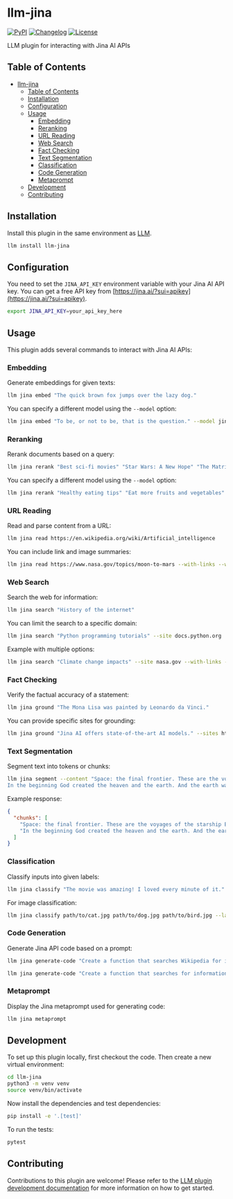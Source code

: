 # llm-jina

[![PyPI](https://img.shields.io/pypi/v/llm-jina.svg)](https://pypi.org/project/llm-jina/)
[![Changelog](https://img.shields.io/github/v/release/yourusername/llm-jina?include_prereleases&label=changelog)](https://github.com/yourusername/llm-jina/releases)
[![License](https://img.shields.io/badge/license-Apache%202.0-blue.svg)](https://github.com/yourusername/llm-jina/blob/main/LICENSE)

LLM plugin for interacting with Jina AI APIs

## Table of Contents
- [llm-jina](#llm-jina)
  - [Table of Contents](#table-of-contents)
  - [Installation](#installation)
  - [Configuration](#configuration)
  - [Usage](#usage)
    - [Embedding](#embedding)
    - [Reranking](#reranking)
    - [URL Reading](#url-reading)
    - [Web Search](#web-search)
    - [Fact Checking](#fact-checking)
    - [Text Segmentation](#text-segmentation)
    - [Classification](#classification)
    - [Code Generation](#code-generation)
    - [Metaprompt](#metaprompt)
  - [Development](#development)
  - [Contributing](#contributing)

## Installation

Install this plugin in the same environment as [LLM](https://llm.datasette.io/).

```bash
llm install llm-jina
```

## Configuration

You need to set the `JINA_API_KEY` environment variable with your Jina AI API key. You can get a free API key from [https://jina.ai/?sui=apikey](https://jina.ai/?sui=apikey).

```bash
export JINA_API_KEY=your_api_key_here
```

## Usage

This plugin adds several commands to interact with Jina AI APIs:

### Embedding

Generate embeddings for given texts:

```bash
llm jina embed "The quick brown fox jumps over the lazy dog."
```

You can specify a different model using the `--model` option:

```bash
llm jina embed "To be, or not to be, that is the question." --model jina-embeddings-v2-base-en
```

### Reranking

Rerank documents based on a query:

```bash
llm jina rerank "Best sci-fi movies" "Star Wars: A New Hope" "The Matrix" "Blade Runner" "Interstellar" "2001: A Space Odyssey"
```

You can specify a different model using the `--model` option:

```bash
llm jina rerank "Healthy eating tips" "Eat more fruits and vegetables" "Limit processed foods" "Stay hydrated" --model jina-reranker-v2-base-en 
```

### URL Reading

Read and parse content from a URL:

```bash
llm jina read https://en.wikipedia.org/wiki/Artificial_intelligence
```

You can include link and image summaries:

```bash
llm jina read https://www.nasa.gov/topics/moon-to-mars --with-links --with-images
```

### Web Search

Search the web for information:

```bash
llm jina search "History of the internet"
```

You can limit the search to a specific domain:

```bash
llm jina search "Python programming tutorials" --site docs.python.org 
```

Example with multiple options:

```bash
llm jina search "Climate change impacts" --site nasa.gov --with-links --with-images
```

### Fact Checking

Verify the factual accuracy of a statement:

```bash
llm jina ground "The Mona Lisa was painted by Leonardo da Vinci."
```

You can provide specific sites for grounding:

```bash
llm jina ground "Jina AI offers state-of-the-art AI models." --sites https://jina.ai,https://docs.jina.ai
```

### Text Segmentation 

Segment text into tokens or chunks:

```bash
llm jina segment --content "Space: the final frontier. These are the voyages of the starship Enterprise. Its five-year mission: to explore strange new worlds. To seek out new life and new civilizations. To boldly go where no man has gone before
In the beginning God created the heaven and the earth. And the earth was without form, and void; and darkness was upon the face of the deep." --tokenizer cl100k_base --return-chunks
```

Example response:
```json
{
  "chunks": [
    "Space: the final frontier. These are the voyages of the starship Enterprise. Its five-year mission: to explore strange new worlds. To seek out new life and new civilizations. To boldly go where no man has gone before\n",
    "In the beginning God created the heaven and the earth. And the earth was without form, and void; and darkness was upon the face of the deep."
  ]
}
```

### Classification

Classify inputs into given labels:

```bash
llm jina classify "The movie was amazing! I loved every minute of it." "The acting was terrible and the plot made no sense." --labels positive negative neutral 
```

For image classification:

```bash
llm jina classify path/to/cat.jpg path/to/dog.jpg path/to/bird.jpg --labels feline canine avian --image
```

### Code Generation

Generate Jina API code based on a prompt:

```bash
llm jina generate-code "Create a function that searches Wikipedia for information about famous scientists and reranks the results based on relevance to the query."
```

```bash
llm jina generate-code "Create a function that searches for information about AI and reranks the results based on relevance"
```

### Metaprompt

Display the Jina metaprompt used for generating code:

```bash
llm jina metaprompt
```

## Development

To set up this plugin locally, first checkout the code. Then create a new virtual environment:

```bash 
cd llm-jina
python3 -m venv venv
source venv/bin/activate
```

Now install the dependencies and test dependencies:

```bash
pip install -e '.[test]'
```

To run the tests:

```bash
pytest
```

## Contributing

Contributions to this plugin are welcome! Please refer to the [LLM plugin development documentation](https://llm.datasette.io/en/stable/plugins/index.html) for more information on how to get started.